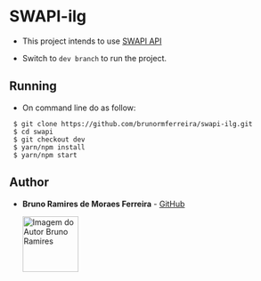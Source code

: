 # SWAPI-ilg

- This project intends to use [SWAPI API](https://swapi.co/)

- Switch to `dev branch` to run the project.

## Running
    
   - On command line do as follow:
   
   ```
    $ git clone https://github.com/brunormferreira/swapi-ilg.git
    $ cd swapi
    $ git checkout dev
    $ yarn/npm install
    $ yarn/npm start
   ```

## Author

* **Bruno Ramires de Moraes Ferreira** -  [GitHub](https://github.com/brunormferreira)

  <a href="https://github.com/brunormferreira">
    <img 
    alt="Imagem do Autor Bruno Ramires" src="https://avatars0.githubusercontent.com/u/35575092?s=460&v=4" width="100">
  </a>